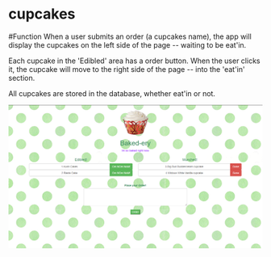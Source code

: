 # cupcakes
#Function
When a user submits an order (a cupcakes name), the app will display the cupcakes on the left side of the page -- waiting to be eat'in.

Each cupcake in the 'Edibled' area has a order button. When the user clicks it, the cupcake will move to the right side of the page -- into the 'eat'in' section.

All cupcakes are stored in the database, whether eat'in or not.

![Alt text](/public/assets/img/Untitled.png "untitled")
